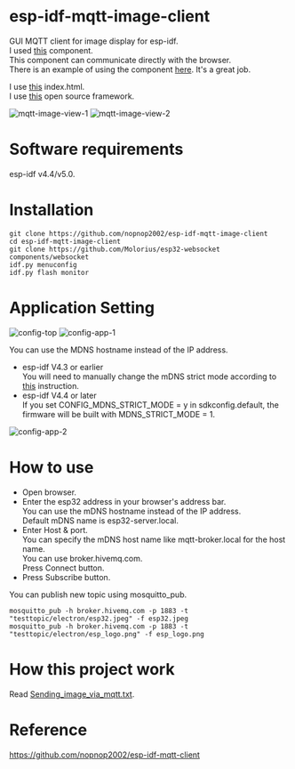 # esp-idf-mqtt-image-client
GUI MQTT client for image display for esp-idf.   
I used [this](https://github.com/Molorius/esp32-websocket) component.   
This component can communicate directly with the browser.   
There is an example of using the component [here](https://github.com/Molorius/ESP32-Examples).
It's a great job.   

I use [this](https://github.com/emqx/MQTT-Client-Examples/tree/master/mqtt-client-Electron) index.html.   
I use [this](https://bulma.io/) open source framework.   

![mqtt-image-view-1](https://user-images.githubusercontent.com/6020549/165009289-8ce9432c-619b-44b2-b741-29c91ae3cbc0.jpg)
![mqtt-image-view-2](https://user-images.githubusercontent.com/6020549/165009292-6a027230-079f-49fb-80fb-6816948c85f9.jpg)

# Software requirements
esp-idf v4.4/v5.0.   

# Installation
```
git clone https://github.com/nopnop2002/esp-idf-mqtt-image-client
cd esp-idf-mqtt-image-client
git clone https://github.com/Molorius/esp32-websocket components/websocket
idf.py menuconfig
idf.py flash monitor
```

# Application Setting
![config-top](https://user-images.githubusercontent.com/6020549/165009333-2778f9a6-2ed7-4c45-bff6-90fc0e5ab21d.jpg)
![config-app-1](https://user-images.githubusercontent.com/6020549/165009560-cf56805d-c8a6-452b-9ae4-4422d9df3c4c.jpg)

You can use the MDNS hostname instead of the IP address.   
- esp-idf V4.3 or earlier   
 You will need to manually change the mDNS strict mode according to [this](https://github.com/espressif/esp-idf/issues/6190) instruction.   
- esp-idf V4.4 or later  
 If you set CONFIG_MDNS_STRICT_MODE = y in sdkconfig.default, the firmware will be built with MDNS_STRICT_MODE = 1.

![config-app-2](https://user-images.githubusercontent.com/6020549/165009568-887efd6a-00d1-4ae4-ba65-07785e8e25b9.jpg)

# How to use
- Open browser.   
- Enter the esp32 address in your browser's address bar.   
 You can use the mDNS hostname instead of the IP address.   
 Default mDNS name is esp32-server.local.   
- Enter Host & port.   
 You can specify the mDNS host name like mqtt-broker.local for the host name.   
 You can use broker.hivemq.com.   
 Press Connect button.    
- Press Subscribe button.   


You can publish new topic using mosquitto_pub.   
```
mosquitto_pub -h broker.hivemq.com -p 1883 -t "testtopic/electron/esp32.jpeg" -f esp32.jpeg
mosquitto_pub -h broker.hivemq.com -p 1883 -t "testtopic/electron/esp_logo.png" -f esp_logo.png
```

# How this project work   
Read [Sending_image_via_mqtt.txt](https://github.com/nopnop2002/esp-idf-mqtt-image-client/blob/main/Sending_image_via_mqtt.txt).   


# Reference
https://github.com/nopnop2002/esp-idf-mqtt-client
